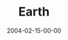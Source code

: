 ---
layout: message
category: message
series: "Symbols"
title: "Earth"
date: 2004-02-15-00-00
message_id: 184
audio: "http://s3.amazonaws.com/crossroads-media/message/audio/Symbols_01_02-15-04_Earth.mp3"
audio-duration: "38:30"
explicit: false
---